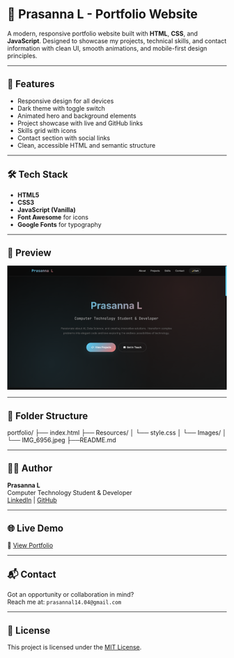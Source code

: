 # 💼 Prasanna L - Portfolio Website

A modern, responsive portfolio website built with **HTML**, **CSS**, and **JavaScript**. Designed to showcase my projects, technical skills, and contact information with clean UI, smooth animations, and mobile-first design principles.

---

## 🚀 Features

- Responsive design for all devices
- Dark theme with toggle switch
- Animated hero and background elements
- Project showcase with live and GitHub links
- Skills grid with icons
- Contact section with social links
- Clean, accessible HTML and semantic structure

---

## 🛠️ Tech Stack

- **HTML5**
- **CSS3**
- **JavaScript (Vanilla)**
- **Font Awesome** for icons
- **Google Fonts** for typography

---

## 📸 Preview

![Portfolio Screenshot](./Resources/Images/Preview.png)

---

## 📂 Folder Structure

portfolio/
├── index.html
├── Resources/
│ └── style.css
│ └── Images/
│   └── IMG_6956.jpeg
├──README.md


---

## 🧑‍💻 Author

**Prasanna L**  
Computer Technology Student & Developer  
[LinkedIn](https://www.linkedin.com/in/prasanna-l-b99767356/) | [GitHub](https://github.com/Prasanna-46)

---

## 🌐 Live Demo

🔗 [View Portfolio]() &nbsp;

---

## 📬 Contact

Got an opportunity or collaboration in mind?  
Reach me at: `prasannal14.04@gmail.com`

---

## 📄 License

This project is licensed under the [MIT License](LICENSE).

